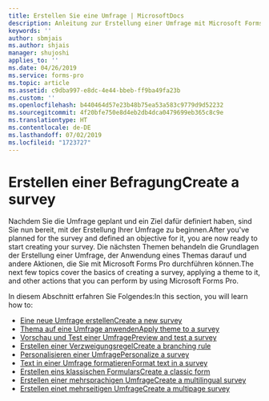 ```yaml
---
title: Erstellen Sie eine Umfrage | MicrosoftDocs
description: Anleitung zur Erstellung einer Umfrage mit Microsoft Forms Pro.
keywords: ''
author: sbmjais
ms.author: shjais
manager: shujoshi
applies_to: ''
ms.date: 04/26/2019
ms.service: forms-pro
ms.topic: article
ms.assetid: c9dba997-e8dc-4e44-bbeb-ff9ba49fa23b
ms.custom: ''
ms.openlocfilehash: b440464d57e23b48b75ea53a583c9779d9d52232
ms.sourcegitcommit: 4f20bfe750e8d4eb2db4dca0479699eb365c8c9e
ms.translationtype: HT
ms.contentlocale: de-DE
ms.lasthandoff: 07/02/2019
ms.locfileid: "1723727"
---
```

# <a name="create-a-survey"></a><span data-ttu-id="d16d1-103">Erstellen einer Befragung</span><span class="sxs-lookup"><span data-stu-id="d16d1-103">Create a survey</span></span>



<span data-ttu-id="d16d1-104">Nachdem Sie die Umfrage geplant und ein Ziel dafür definiert haben, sind Sie nun bereit, mit der Erstellung Ihrer Umfrage zu beginnen.</span><span class="sxs-lookup"><span data-stu-id="d16d1-104">After you've planned for the survey and defined an objective for it, you are now ready to start creating your survey.</span></span> <span data-ttu-id="d16d1-105">Die nächsten Themen behandeln die Grundlagen der Erstellung einer Umfrage, der Anwendung eines Themas darauf und andere Aktionen, die Sie mit Microsoft Forms Pro durchführen können.</span><span class="sxs-lookup"><span data-stu-id="d16d1-105">The next few topics cover the basics of creating a survey, applying a theme to it, and other actions that you can perform by using Microsoft Forms Pro.</span></span>

<span data-ttu-id="d16d1-106">In diesem Abschnitt erfahren Sie Folgendes:</span><span class="sxs-lookup"><span data-stu-id="d16d1-106">In this section, you will learn how to:</span></span>

- [<span data-ttu-id="d16d1-107">Eine neue Umfrage erstellen</span><span class="sxs-lookup"><span data-stu-id="d16d1-107">Create a new survey</span></span>](create-new-survey.md)
- [<span data-ttu-id="d16d1-108">Thema auf eine Umfrage anwenden</span><span class="sxs-lookup"><span data-stu-id="d16d1-108">Apply theme to a survey</span></span>](apply-theme.md)  
- [<span data-ttu-id="d16d1-109">Vorschau und Test einer Umfrage</span><span class="sxs-lookup"><span data-stu-id="d16d1-109">Preview and test a survey</span></span>](preview-test-survey.md)
- [<span data-ttu-id="d16d1-110">Erstellen einer Verzweigungsregel</span><span class="sxs-lookup"><span data-stu-id="d16d1-110">Create a branching rule</span></span>](create-branching-rule.md)
- [<span data-ttu-id="d16d1-111">Personalisieren einer Umfrage</span><span class="sxs-lookup"><span data-stu-id="d16d1-111">Personalize a survey</span></span>](personalize-survey.md)
- [<span data-ttu-id="d16d1-112">Text in einer Umfrage formatieren</span><span class="sxs-lookup"><span data-stu-id="d16d1-112">Format text in a survey</span></span>](survey-text-format.md)
- [<span data-ttu-id="d16d1-113">Erstellen eins klassischen Formulars</span><span class="sxs-lookup"><span data-stu-id="d16d1-113">Create a classic form</span></span>](create-classic-form.md)
- [<span data-ttu-id="d16d1-114">Erstellen einer mehrsprachigen Umfrage</span><span class="sxs-lookup"><span data-stu-id="d16d1-114">Create a multilingual survey</span></span>](create-multilingual-survey.md)
- [<span data-ttu-id="d16d1-115">Erstellen einet mehrseitigen Umfrage</span><span class="sxs-lookup"><span data-stu-id="d16d1-115">Create a multipage survey</span></span>](create-multipage-survey.md)


